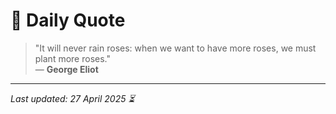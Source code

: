 # 📜 Daily Quote

> "It will never rain roses: when we want to have more roses, we must plant more roses."  
> — **George Eliot**

---

_Last updated: 27 April 2025 ⏳_
